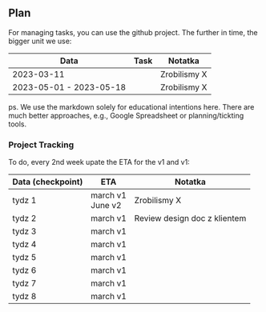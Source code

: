 ## Plan

For managing tasks, you can use the github project. The further in time, the bigger unit we use:

Data                    |  Task        | Notatka       |
------------------------|--------------|---------------|
2023-03-11              |              |  Zrobilismy X |
2023-05-01 - 2023-05-18 |              |  Zrobilismy X |

ps. We use the markdown solely for educational intentions here. There are much better approaches, e.g., Google Spreadsheet or planning/tickting tools.

### Project Tracking

To do, every 2nd week upate the ETA for the v1 and v1:

Data (checkpoint)   |  ETA                 | Notatka            |
--------------------|----------------------|--------------------|
tydz 1              | march v1<br/>June v2 |  Zrobilismy X      |
tydz 2              | march v1             |  Review design doc z klientem |
tydz 3              | march v1             |                    |
tydz 4              | march v1             |                    |
tydz 5              | march v1             |                    |
tydz 6              | march v1             |                    |
tydz 7              | march v1             |                    |
tydz 8              | march v1             |                    |
